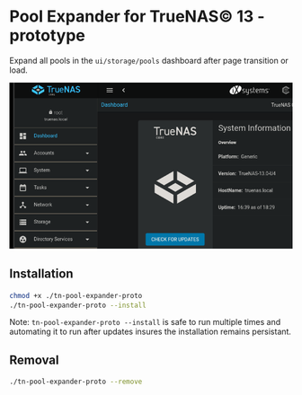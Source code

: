 # Pool Expander for TrueNAS© 13 - prototype

Expand all pools in the `ui/storage/pools` dashboard after page transition or load.

![Usage demo](https://raw.githubusercontent.com/ulfnic/tn-pool-expander-proto/main/demo.gif)

## Installation
```bash
chmod +x ./tn-pool-expander-proto
./tn-pool-expander-proto --install
```
Note: `tn-pool-expander-proto --install` is safe to run multiple times and automating it to run after updates insures the installation remains persistant.

## Removal
```bash
./tn-pool-expander-proto --remove
```
